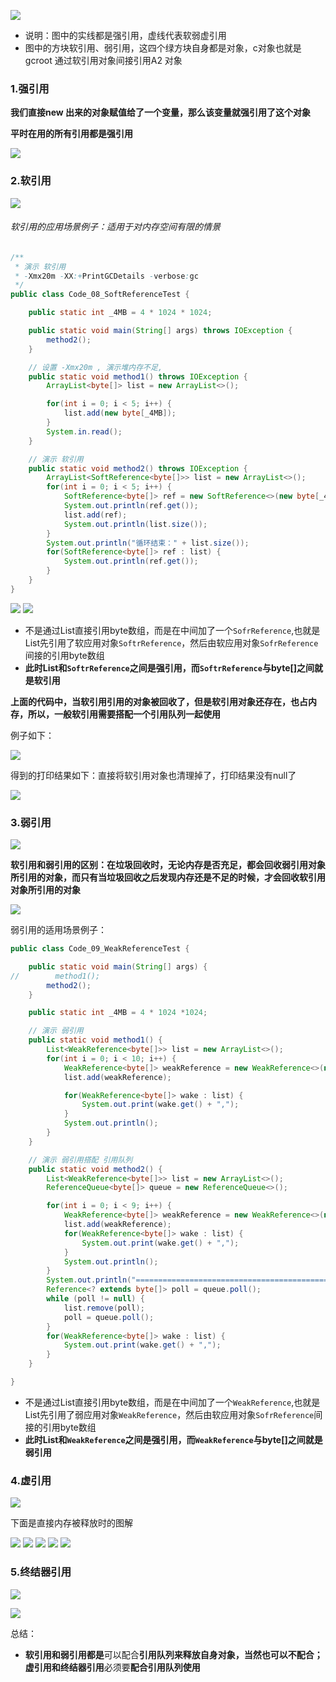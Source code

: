 ![](assets/02四种引用——强软弱虚/file-20250421173609454.png)
* 说明：图中的实线都是强引用，虚线代表软弱虚引用
* 图中的方块软引用、弱引用，这四个绿方块自身都是对象，c对象也就是gcroot 通过软引用对象间接引用A2 对象

### 1.强引用
**我们直接new 出来的对象赋值给了一个变量，那么该变量就强引用了这个对象**

**平时在用的所有引用都是强引用**

![](assets/02四种引用——强软弱虚/file-20250421173835184.png)
### 2.软引用

![](assets/02四种引用——强软弱虚/file-20250421173949161.png)

###### 软引用的应用场景例子：适用于对内存空间有限的情景
```java
/**
 * 演示 软引用
 * -Xmx20m -XX:+PrintGCDetails -verbose:gc
 */
public class Code_08_SoftReferenceTest {

    public static int _4MB = 4 * 1024 * 1024;

    public static void main(String[] args) throws IOException {
        method2();
    }

    // 设置 -Xmx20m , 演示堆内存不足,
    public static void method1() throws IOException {
        ArrayList<byte[]> list = new ArrayList<>();

        for(int i = 0; i < 5; i++) {
            list.add(new byte[_4MB]);
        }
        System.in.read();
    }

    // 演示 软引用
    public static void method2() throws IOException {
        ArrayList<SoftReference<byte[]>> list = new ArrayList<>();
        for(int i = 0; i < 5; i++) {
            SoftReference<byte[]> ref = new SoftReference<>(new byte[_4MB]);
            System.out.println(ref.get());
            list.add(ref);
            System.out.println(list.size());
        }
        System.out.println("循环结束：" + list.size());
        for(SoftReference<byte[]> ref : list) {
            System.out.println(ref.get());
        }
    }
}
```
![](assets/02四种引用——强软弱虚/file-20250421181257437.png)
![](assets/02四种引用——强软弱虚/file-20250421181325278.png)
* 不是通过List直接引用byte数组，而是在中间加了一个`SofrReference`,也就是List先引用了软应用对象`SoftrReference`，然后由软应用对象`SofrReference`间接的引用byte数组
* **此时List和`SoftrReference`之间是强引用，而`SoftrReference`与byte\[]之间就是软引用**


**上面的代码中，当软引用引用的对象被回收了，但是软引用对象还存在，也占内存，所以，一般软引用需要搭配一个引用队列一起使用**

例子如下：

![](assets/02四种引用——强软弱虚/file-20250421182735414.png)

得到的打印结果如下：直接将软引用对象也清理掉了，打印结果没有null了

![](assets/02四种引用——强软弱虚/file-20250421182819868.png)


### 3.弱引用
![](assets/02四种引用——强软弱虚/file-20250421174036031.png)



**软引用和弱引用的区别：在垃圾回收时，无论内存是否充足，都会回收弱引用对象所引用的对象，而只有当垃圾回收之后发现内存还是不足的时候，才会回收软引用对象所引用的对象**

![](assets/02四种引用——强软弱虚/file-20250421174708829.png)

弱引用的适用场景例子：

```java
public class Code_09_WeakReferenceTest {

    public static void main(String[] args) {
//        method1();
        method2();
    }

    public static int _4MB = 4 * 1024 *1024;

    // 演示 弱引用
    public static void method1() {
        List<WeakReference<byte[]>> list = new ArrayList<>();
        for(int i = 0; i < 10; i++) {
            WeakReference<byte[]> weakReference = new WeakReference<>(new byte[_4MB]);
            list.add(weakReference);

            for(WeakReference<byte[]> wake : list) {
                System.out.print(wake.get() + ",");
            }
            System.out.println();
        }
    }

    // 演示 弱引用搭配 引用队列
    public static void method2() {
        List<WeakReference<byte[]>> list = new ArrayList<>();
        ReferenceQueue<byte[]> queue = new ReferenceQueue<>();

        for(int i = 0; i < 9; i++) {
            WeakReference<byte[]> weakReference = new WeakReference<>(new byte[_4MB], queue);
            list.add(weakReference);
            for(WeakReference<byte[]> wake : list) {
                System.out.print(wake.get() + ",");
            }
            System.out.println();
        }
        System.out.println("===========================================");
        Reference<? extends byte[]> poll = queue.poll();
        while (poll != null) {
            list.remove(poll);
            poll = queue.poll();
        }
        for(WeakReference<byte[]> wake : list) {
            System.out.print(wake.get() + ",");
        }
    }

}


```
* 不是通过List直接引用byte数组，而是在中间加了一个`WeakReference`,也就是List先引用了弱应用对象`WeakReference`，然后由软应用对象`SofrReference`间接的引用byte数组
* **此时List和`WeakReference`之间是强引用，而`WeakReference`与byte\[]之间就是弱引用**
### 4.虚引用
![](assets/02四种引用——强软弱虚/file-20250421175331236.png)

下面是直接内存被释放时的图解

![](assets/02四种引用——强软弱虚/file-20250421175049399.png)
![](assets/02四种引用——强软弱虚/file-20250421175123672.png)
![](assets/02四种引用——强软弱虚/file-20250421175132503.png)
![](assets/02四种引用——强软弱虚/file-20250421175234535.png)
![](assets/02四种引用——强软弱虚/file-20250421175257469.png)


### 5.终结器引用

![](assets/02四种引用——强软弱虚/file-20250421175950281.png)

![](assets/02四种引用——强软弱虚/file-20250421180020083.png)

总结：    
* **软引用和弱引用都是**可以配合**引用队列来释放自身对象，当然也可以不配合；虚引用和终结器引用**必须要**配合引用队列使用**


	